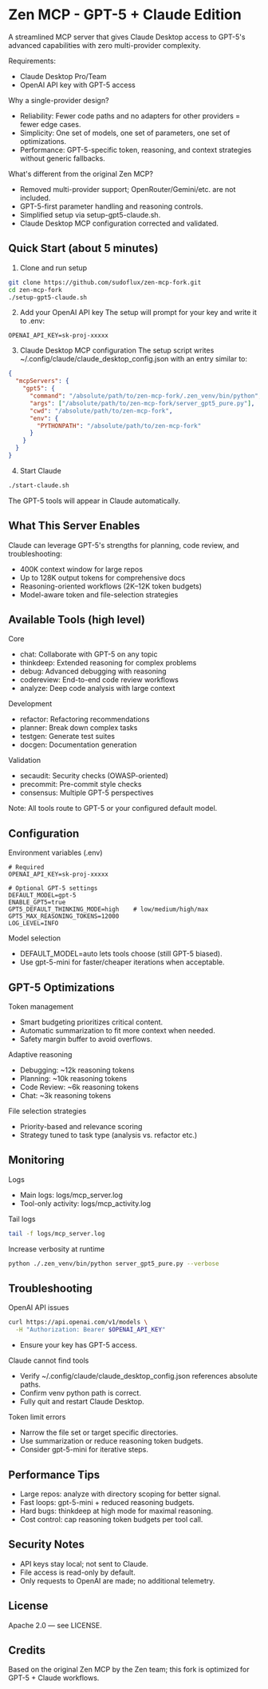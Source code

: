 # Zen MCP - GPT-5 + Claude Edition

A streamlined MCP server that gives Claude Desktop access to GPT-5's advanced capabilities with zero multi-provider complexity.

Requirements:
- Claude Desktop Pro/Team
- OpenAI API key with GPT-5 access

Why a single-provider design?
- Reliability: Fewer code paths and no adapters for other providers = fewer edge cases.
- Simplicity: One set of models, one set of parameters, one set of optimizations.
- Performance: GPT-5-specific token, reasoning, and context strategies without generic fallbacks.

What's different from the original Zen MCP?
- Removed multi-provider support; OpenRouter/Gemini/etc. are not included.
- GPT-5-first parameter handling and reasoning controls.
- Simplified setup via setup-gpt5-claude.sh.
- Claude Desktop MCP configuration corrected and validated.

## Quick Start (about 5 minutes)

1) Clone and run setup
```bash
git clone https://github.com/sudoflux/zen-mcp-fork.git
cd zen-mcp-fork
./setup-gpt5-claude.sh
```

2) Add your OpenAI API key
The setup will prompt for your key and write it to .env:
```env
OPENAI_API_KEY=sk-proj-xxxxx
```

3) Claude Desktop MCP configuration
The setup script writes ~/.config/claude/claude_desktop_config.json with an entry similar to:
```json
{
  "mcpServers": {
    "gpt5": {
      "command": "/absolute/path/to/zen-mcp-fork/.zen_venv/bin/python",
      "args": ["/absolute/path/to/zen-mcp-fork/server_gpt5_pure.py"],
      "cwd": "/absolute/path/to/zen-mcp-fork",
      "env": {
        "PYTHONPATH": "/absolute/path/to/zen-mcp-fork"
      }
    }
  }
}
```

4) Start Claude
```bash
./start-claude.sh
```
The GPT-5 tools will appear in Claude automatically.

## What This Server Enables

Claude can leverage GPT-5's strengths for planning, code review, and troubleshooting:
- 400K context window for large repos
- Up to 128K output tokens for comprehensive docs
- Reasoning-oriented workflows (2K–12K token budgets)
- Model-aware token and file-selection strategies

## Available Tools (high level)

Core
- chat: Collaborate with GPT-5 on any topic
- thinkdeep: Extended reasoning for complex problems
- debug: Advanced debugging with reasoning
- codereview: End-to-end code review workflows
- analyze: Deep code analysis with large context

Development
- refactor: Refactoring recommendations
- planner: Break down complex tasks
- testgen: Generate test suites
- docgen: Documentation generation

Validation
- secaudit: Security checks (OWASP-oriented)
- precommit: Pre-commit style checks
- consensus: Multiple GPT-5 perspectives

Note: All tools route to GPT-5 or your configured default model.

## Configuration

Environment variables (.env)
```env
# Required
OPENAI_API_KEY=sk-proj-xxxxx

# Optional GPT-5 settings
DEFAULT_MODEL=gpt-5
ENABLE_GPT5=true
GPT5_DEFAULT_THINKING_MODE=high    # low/medium/high/max
GPT5_MAX_REASONING_TOKENS=12000
LOG_LEVEL=INFO
```

Model selection
- DEFAULT_MODEL=auto lets tools choose (still GPT-5 biased).
- Use gpt-5-mini for faster/cheaper iterations when acceptable.

## GPT-5 Optimizations

Token management
- Smart budgeting prioritizes critical content.
- Automatic summarization to fit more context when needed.
- Safety margin buffer to avoid overflows.

Adaptive reasoning
- Debugging: ~12k reasoning tokens
- Planning: ~10k reasoning tokens
- Code Review: ~6k reasoning tokens
- Chat: ~3k reasoning tokens

File selection strategies
- Priority-based and relevance scoring
- Strategy tuned to task type (analysis vs. refactor etc.)

## Monitoring

Logs
- Main logs: logs/mcp_server.log
- Tool-only activity: logs/mcp_activity.log

Tail logs
```bash
tail -f logs/mcp_server.log
```

Increase verbosity at runtime
```bash
python ./.zen_venv/bin/python server_gpt5_pure.py --verbose
```

## Troubleshooting

OpenAI API issues
```bash
curl https://api.openai.com/v1/models \
  -H "Authorization: Bearer $OPENAI_API_KEY"
```
- Ensure your key has GPT-5 access.

Claude cannot find tools
- Verify ~/.config/claude/claude_desktop_config.json references absolute paths.
- Confirm venv python path is correct.
- Fully quit and restart Claude Desktop.

Token limit errors
- Narrow the file set or target specific directories.
- Use summarization or reduce reasoning token budgets.
- Consider gpt-5-mini for iterative steps.

## Performance Tips

- Large repos: analyze with directory scoping for better signal.
- Fast loops: gpt-5-mini + reduced reasoning budgets.
- Hard bugs: thinkdeep at high mode for maximal reasoning.
- Cost control: cap reasoning token budgets per tool call.

## Security Notes

- API keys stay local; not sent to Claude.
- File access is read-only by default.
- Only requests to OpenAI are made; no additional telemetry.

## License

Apache 2.0 — see LICENSE.

## Credits

Based on the original Zen MCP by the Zen team; this fork is optimized for GPT-5 + Claude workflows.